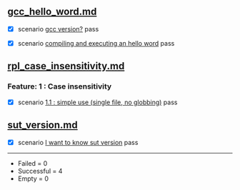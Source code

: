 
## [gcc_hello_word.md](../examples/gcc_hello_word.md)  

  - [X] scenario [gcc version?](../examples/gcc_hello_word.md) pass  

  - [X] scenario [compiling and executing an hello word](../examples/gcc_hello_word.md) pass  


## [rpl_case_insensitivity.md](../examples/rpl_case_insensitivity.md)  

  ### Feature: 1 : Case insensitivity  

  - [X] scenario [1.1 : simple use (single file, no globbing)](../examples/rpl_case_insensitivity.md) pass  


## [sut_version.md](../examples/sut_version.md)  

  - [X] scenario [I want to know sut version](../examples/sut_version.md) pass  


------------------
- Failed     =  0
- Successful =  4
- Empty      =  0
